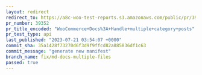 ```yaml
---
layout: redirect
redirect_to: https://a8c-woo-test-reports.s3.amazonaws.com/public/pr/39352/api/index.html
pr_number: 39352
pr_title_encoded: "WooCommerce+Docs%3A+Handle+multiple+category+posts"
pr_test_type: api
last_published: "2023-07-21 03:54:07 +0000"
commit_sha: 35a1428f73270d6f3d9f9ffcd82a885836df1c63
commit_message: "generate new manifest"
branch_name: fix/md-docs-multiple-files
passed: true
---
```

